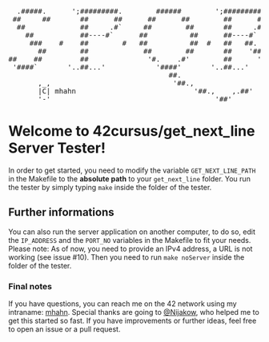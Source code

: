 <pre>
  .#####.      ';#########.        ######        ';#########.        
 ##     ##       ##      ##      ##      ##        ##      ##        
  ##             ##     .#`     ##        ##       ##     .#`        
    ##           ##----#`      ##          ##      ##----#`          
     ###    #    ##        #   ##          ##  #   ##   ##.     #    
       ##        ##             ##        ##       ##    '##.        
##    ##         ##              '#.    .#'        ##      '##.    .#
 '####`       '..##...'            '####'       '..##...'      '###` 
                                      ##.                            
       ,_,                             '##.,                         
       |C| mhahn                            '##.,    ,.##'           
       '-'                                       '##'                
</pre>
# Welcome to 42cursus/get_next_line Server Tester!
In order to get started, you need to modify the variable ``GET_NEXT_LINE_PATH``
in the Makefile to the **absolute path** to your ``get_next_line`` folder. You
run the tester by simply typing ``make`` inside the folder of the tester.

## Further informations
You can also run the server application on another computer, to do so, edit the
``IP_ADDRESS`` and the ``PORT_NO`` variables in the Makefile to fit your needs.
Please note: As of now, you need to provide an IPv4 address, a URL is not
working (see issue #10). Then you need to run ``make noServer`` inside the
folder of the tester.

### Final notes
If you have questions, you can reach me on the 42 network using my intraname:
[mhahn](profile.intra.42.fr/users/mhahn). Special thanks are going to [@Nijakow](github.com/nijakow), who helped me to get this started so fast. If you have improvements or further ideas, feel free to open an issue or a pull request.